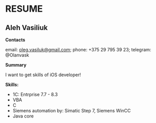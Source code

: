 # RESUME
## Aleh Vasiliuk
**Contacts**

email: oleg.vasiluk@gmail.com; phone: +375 29 795 39 23; telegram: @Olanvask

**Summary**

I want to get skills of iOS developer!

**Skills:**
- 1C: Entrprise 7.7 - 8.3
- VBA
- C
- Siemens automation by: Simatic Step 7, Siemens WinCC
- Java core


